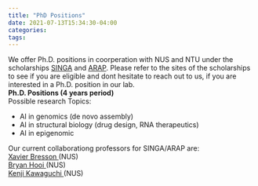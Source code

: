 ```yaml
---
title: "PhD Positions"
date: 2021-07-13T15:34:30-04:00
categories:
tags:
---
```

<body>
We offer Ph.D. positions in coorperation with NUS and NTU under the scholarships  <a href="https://www.a-star.edu.sg/Scholarships/for-graduate-studies/singapore-international-graduate-award-singa">SINGA</a> and  <a href="https://www.a-star.edu.sg/Scholarships/for-graduate-studies/a-star-research-attachment-programme">ARAP</a>. Please refer to the sites of the scholarships to see if you are eligible and dont hesitate to reach out to us, if you are interested in a Ph.D. position in our lab. <br/>
</body>
<body>
<b>Ph.D. Positions (4 years period) </b>  <br />
Possible research Topics:<br />
<ul>
<li> AI in genomics (de novo assembly)</li>
<li> AI in structural biology (drug design, RNA therapeutics)</li>
<li> AI in epigenomic</li>
</ul>
</body>
<body>
Our current collaborationg professors for SINGA/ARAP are: <br />
<a href="https://graphdeeplearning.github.io/authors/xavier-bresson/">Xavier Bresson </a> (NUS) <br />
<a href="https://bhooi.github.io/">Bryan Hooi </a> (NUS) <br />
<a href="https://www.comp.nus.edu.sg/cs/people/kenji/">Kenji Kawaguchi </a> (NUS) <br />
</body>

